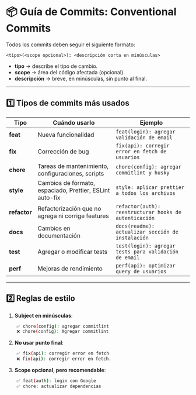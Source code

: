 # 📦 Guía de Commits: Conventional Commits

Todos los commits deben seguir el siguiente formato:

`<tipo>(<scope opcional>): <descripción corta en minúsculas>`

- **tipo** → describe el tipo de cambio.
- **scope** → área del código afectada (opcional).
- **descripción** → breve, en minúsculas, sin punto al final.

---

## 1️⃣ Tipos de commits más usados

| Tipo         | Cuándo usarlo                                            | Ejemplo                                                |
| ------------ | -------------------------------------------------------- | ------------------------------------------------------ |
| **feat**     | Nueva funcionalidad                                      | `feat(login): agregar validación de email`             |
| **fix**      | Corrección de bug                                        | `fix(api): corregir error en fetch de usuarios`        |
| **chore**    | Tareas de mantenimiento, configuraciones, scripts        | `chore(config): agregar commitlint y husky`            |
| **style**    | Cambios de formato, espaciado, Prettier, ESLint auto-fix | `style: aplicar prettier a todos los archivos`         |
| **refactor** | Refactorización que no agrega ni corrige features        | `refactor(auth): reestructurar hooks de autenticación` |
| **docs**     | Cambios en documentación                                 | `docs(readme): actualizar sección de instalación`      |
| **test**     | Agregar o modificar tests                                | `test(login): agregar tests para validación de email`  |
| **perf**     | Mejoras de rendimiento                                   | `perf(api): optimizar query de usuarios`               |

---

## 2️⃣ Reglas de estilo

1. **Subject en minúsculas**:

```bash
    ✅ chore(config): agregar commitlint
    ❌ chore(config): Agregar commitlint
```

2. **No usar punto final**:

```bash
    ✅ fix(api): corregir error en fetch
    ❌ fix(api): corregir error en fetch.

```

3. **Scope opcional, pero recomendable**:

```bash
    ✅ feat(auth): login con Google
    ✅ chore: actualizar dependencias
```
